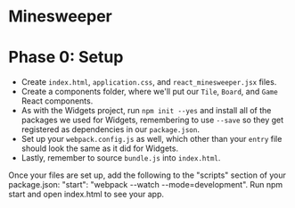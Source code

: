 # Minesweeper

# Phase 0: Setup
- Create `index.html`, `application.css`, and `react_minesweeper.jsx` files.
- Create a components folder, where we'll put our `Tile`, `Board`, and `Game` React components.
- As with the Widgets project, run `npm init --yes` and install all of the packages we used for Widgets, remembering to use `--save` so they get registered as dependencies in our `package.json`.
- Set up your `webpack.config.js` as well, which other than your `entry` file should look the same as it did for Widgets.
- Lastly, remember to source `bundle.js` into `index.html`.

Once your files are set up, add the following to the "scripts" section of your package.json: "start": "webpack --watch --mode=development". Run npm start and open index.html to see your app.